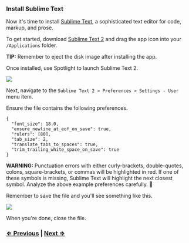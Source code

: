 ### Install Sublime Text

Now it's time to install [Sublime Text](http://www.sublimetext.com/), a sophisticated text editor for code, markup, and prose.

To get started, download [Sublime Text 2](http://c758482.r82.cf2.rackcdn.com/Sublime%20Text%202.0.2.dmg) and drag the app icon into your `/Applications` folder.

**TIP:** Remember to eject the disk image after installing the app.

Once installed, use Spotlight to launch Sublime Text 2.

![](https://i.imgur.com/rrHkcoy.jpg)

Next, navigate to the `Sublime Text 2 > Preferences > Settings - User` menu item.

Ensure the file contains the following preferences.

```
{
  "font_size": 18.0,
  "ensure_newline_at_eof_on_save": true,
  "rulers": [80],
  "tab_size": 2,
  "translate_tabs_to_spaces": true,
  "trim_trailing_white_space_on_save": true
}
```

**WARNING:** Punctuation errors with either curly-brackets, double-quotes, colons, square-brackets, or commas will be highlighted in red. If one of these symbols is missing, Sublime Text will highlight the next closest symbol. Analyze the above example preferences carefully. :eyes:

Remember to save the file and you'll see something like this.

![](https://i.imgur.com/W7P51S3.png)

When you're done, close the file.


### [⇐ Previous](1_terminal.md) | [Next ⇒](3_git.md)
